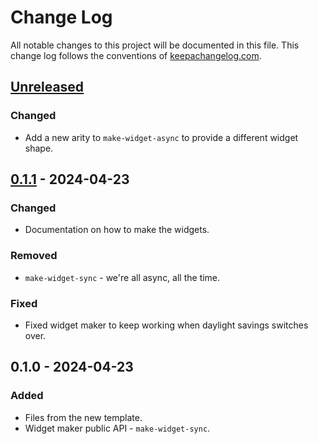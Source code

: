# Change Log
All notable changes to this project will be documented in this file. This change log follows the conventions of [keepachangelog.com](http://keepachangelog.com/).

## [Unreleased]
### Changed
- Add a new arity to `make-widget-async` to provide a different widget shape.

## [0.1.1] - 2024-04-23
### Changed
- Documentation on how to make the widgets.

### Removed
- `make-widget-sync` - we're all async, all the time.

### Fixed
- Fixed widget maker to keep working when daylight savings switches over.

## 0.1.0 - 2024-04-23
### Added
- Files from the new template.
- Widget maker public API - `make-widget-sync`.

[Unreleased]: https://sourcehost.site/your-name/api/compare/0.1.1...HEAD
[0.1.1]: https://sourcehost.site/your-name/api/compare/0.1.0...0.1.1
